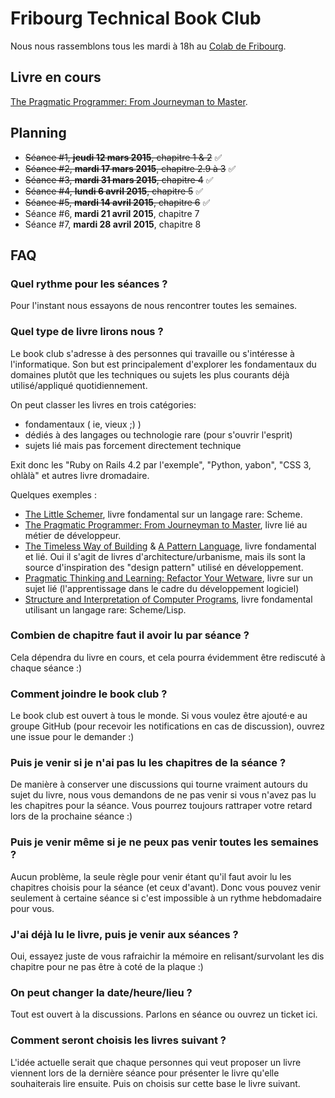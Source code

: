 # Fribourg Technical Book Club

Nous nous rassemblons tous les mardi à 18h au [Colab de
Fribourg](http://colab-fribourg.ch).

## Livre en cours

[The Pragmatic Programmer: From Journeyman to
Master](https://pragprog.com/book/tpp/the-pragmatic-programmer).

## Planning

- ~~Séance #1, **jeudi 12 mars 2015**, chapitre 1 & 2~~ :white_check_mark:
- ~~Séance #2, **mardi 17 mars 2015**, chapitre 2.9 à 3~~ :white_check_mark:
- ~~Séance #3, **mardi 31 mars 2015**, chapitre 4~~ :white_check_mark:
- ~~Séance #4, **lundi 6 avril 2015**, chapitre 5~~ :white_check_mark:
- ~~Séance #5, **mardi 14 avril 2015**, chapitre 6~~ :white_check_mark:
- Séance #6, **mardi 21 avril 2015**, chapitre 7
- Séance #7, **mardi 28 avril 2015**, chapitre 8

## FAQ

### Quel rythme pour les séances ?

Pour l'instant nous essayons de nous rencontrer toutes les semaines.

### Quel type de livre lirons nous ?

Le book club s'adresse à des personnes qui travaille ou s'intéresse à
l'informatique. Son but est principalement d'explorer les fondamentaux du
domaines plutôt que les techniques ou sujets les plus courants déjà
utilisé/appliqué quotidiennement.

On peut classer les livres en trois catégories:

- fondamentaux ( ie, vieux ;) )
- dédiés à des langages ou technologie rare (pour s'ouvrir l'esprit)
- sujets lié mais pas forcement directement technique

Exit donc les "Ruby on Rails 4.2 par l'exemple", "Python, yabon", "CSS 3,
ohlàlà" et autres livre dromadaire.

Quelques exemples :

- [The Little Schemer](http://mitpress.mit.edu/books/little-schemer),
  livre fondamental sur un langage rare: Scheme.
- [The Pragmatic Programmer: From Journeyman to
  Master](https://pragprog.com/book/tpp/the-pragmatic-programmer), livre lié au
  métier de développeur.
- [The Timeless Way of
  Building](http://en.wikipedia.org/wiki/The_Timeless_Way_of_Building) & [A
  Pattern Language](http://en.wikipedia.org/wiki/A_Pattern_Language), livre
  fondamental et lié. Oui il s'agit de livres d'architecture/urbanisme, mais
  ils sont la source d'inspiration des "design pattern" utilisé en
  développement.
- [Pragmatic Thinking and Learning: Refactor Your
  Wetware](https://pragprog.com/book/ahptl/pragmatic-thinking-and-learning),
  livre sur un sujet lié (l'apprentissage dans le cadre du développement
  logiciel)
- [Structure and Interpretation of Computer
  Programs](http://mitpress.mit.edu/sicp/), livre fondamental utilisant un
  langage rare: Scheme/Lisp.

### Combien de chapitre faut il avoir lu par séance ?

Cela dépendra du livre en cours, et cela pourra évidemment être rediscuté à
chaque séance :)

### Comment joindre le book club ?

Le book club est ouvert à tous le monde. Si vous voulez être ajouté·e au groupe
GitHub (pour recevoir les notifications en cas de discussion), ouvrez une issue
pour le demander :)

### Puis je venir si je n'ai pas lu les chapitres de la séance ?

De manière à conserver une discussions qui tourne vraiment autours du sujet du
livre, nous vous demandons de ne pas venir si vous n'avez pas lu les chapitres
pour la séance. Vous pourrez toujours rattraper votre retard lors de la
prochaine séance :)

### Puis je venir même si je ne peux pas venir toutes les semaines ?

Aucun problème, la seule règle pour venir étant qu'il faut avoir lu les
chapitres choisis pour la séance (et ceux d'avant). Donc vous pouvez venir
seulement à certaine séance si c'est impossible à un rythme hebdomadaire pour
vous.

### J'ai déjà lu le livre, puis je venir aux séances ?

Oui, essayez juste de vous rafraichir la mémoire en relisant/survolant les dis
chapitre pour ne pas être à coté de la plaque :)

### On peut changer la date/heure/lieu ?

Tout est ouvert à la discussions. Parlons en séance ou ouvrez un ticket ici.

### Comment seront choisis les livres suivant ?

L'idée actuelle serait que chaque personnes qui veut proposer un livre viennent
lors de la dernière séance pour présenter le livre qu'elle souhaiterais lire
ensuite. Puis on choisis sur cette base le livre suivant.
